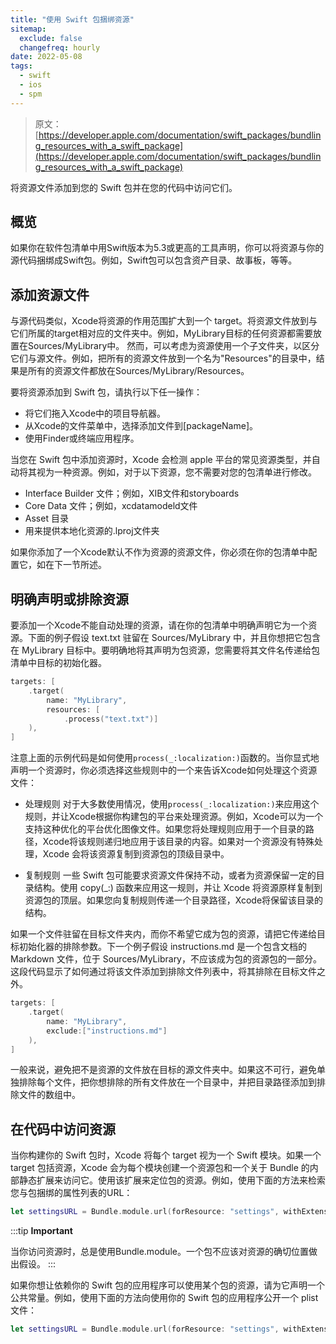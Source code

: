 ```yaml
---
title: "使用 Swift 包捆绑资源"
sitemap:
  exclude: false
  changefreq: hourly
date: 2022-05-08
tags:
  - swift
  - ios
  - spm
---
```


> 原文：[https://developer.apple.com/documentation/swift_packages/bundling_resources_with_a_swift_package](https://developer.apple.com/documentation/swift_packages/bundling_resources_with_a_swift_package)

将资源文件添加到您的 Swift 包并在您的代码中访问它们。

## 概览

如果你在软件包清单中用Swift版本为5.3或更高的工具声明，你可以将资源与你的源代码捆绑成Swift包。例如，Swift包可以包含资产目录、故事板，等等。

## 添加资源文件

与源代码类似，Xcode将资源的作用范围扩大到一个 target。将资源文件放到与它们所属的target相对应的文件夹中。例如，MyLibrary目标的任何资源都需要放置在Sources/MyLibrary中。
然而，可以考虑为资源使用一个子文件夹，以区分它们与源文件。例如，把所有的资源文件放到一个名为"Resources"的目录中，结果是所有的资源文件都放在Sources/MyLibrary/Resources。

要将资源添加到 Swift 包，请执行以下任一操作：

* 将它们拖入Xcode中的项目导航器。
* 从Xcode的文件菜单中，选择添加文件到[packageName]。
* 使用Finder或终端应用程序。

当您在 Swift 包中添加资源时，Xcode 会检测 apple 平台的常见资源类型，并自动将其视为一种资源。例如，对于以下资源，您不需要对您的包清单进行修改。

* Interface Builder 文件；例如，XIB文件和storyboards
* Core Data 文件；例如，xcdatamodeld文件
* Asset 目录
* 用来提供本地化资源的.lproj文件夹

如果你添加了一个Xcode默认不作为资源的资源文件，你必须在你的包清单中配置它，如在下一节所述。

## 明确声明或排除资源

要添加一个Xcode不能自动处理的资源，请在你的包清单中明确声明它为一个资源。下面的例子假设 text.txt 驻留在 Sources/MyLibrary 中，并且你想把它包含在 MyLibrary 目标中。要明确地将其声明为包资源，您需要将其文件名传递给包清单中目标的初始化器。

```swift
targets: [
    .target(
        name: "MyLibrary",
        resources: [
            .process("text.txt")]
    ),
]
```

注意上面的示例代码是如何使用`process(_:localization:)`函数的。当你显式地声明一个资源时，你必须选择这些规则中的一个来告诉Xcode如何处理这个资源文件：

- 处理规则
    对于大多数使用情况，使用`process(_:localization:)`来应用这个规则，并让Xcode根据你构建包的平台来处理资源。例如，Xcode可以为一个支持这种优化的平台优化图像文件。如果您将处理规则应用于一个目录的路径，Xcode将该规则递归地应用于该目录的内容。如果对一个资源没有特殊处理，Xcode 会将该资源复制到资源包的顶级目录中。

- 复制规则
    一些 Swift 包可能要求资源文件保持不动，或者为资源保留一定的目录结构。使用 copy(_:) 函数来应用这一规则，并让 Xcode 将资源原样复制到资源包的顶层。如果您向复制规则传递一个目录路径，Xcode将保留该目录的结构。

如果一个文件驻留在目标文件夹内，而你不希望它成为包的资源，请把它传递给目标初始化器的排除参数。下一个例子假设 instructions.md 是一个包含文档的 Markdown 文件，位于 Sources/MyLibrary，不应该成为包的资源包的一部分。这段代码显示了如何通过将该文件添加到排除文件列表中，将其排除在目标文件之外。

```swift
targets: [
    .target(
        name: "MyLibrary",
        exclude:["instructions.md"]
    ),
]
```

一般来说，避免把不是资源的文件放在目标的源文件夹中。如果这不可行，避免单独排除每个文件，把你想排除的所有文件放在一个目录中，并把目录路径添加到排除文件的数组中。

## 在代码中访问资源

当你构建你的 Swift 包时，Xcode 将每个 target 视为一个 Swift 模块。如果一个 target 包括资源，Xcode 会为每个模块创建一个资源包和一个关于 Bundle 的内部静态扩展来访问它。使用该扩展来定位包的资源。例如，使用下面的方法来检索您与包捆绑的属性列表的URL：

```swift
let settingsURL = Bundle.module.url(forResource: "settings", withExtension: "plist")
```

:::tip
**Important**

当你访问资源时，总是使用Bundle.module。一个包不应该对资源的确切位置做出假设。
:::

如果你想让依赖你的 Swift 包的应用程序可以使用某个包的资源，请为它声明一个公共常量。例如，使用下面的方法向使用你的 Swift 包的应用程序公开一个 plist 文件：

```swift
let settingsURL = Bundle.module.url(forResource: "settings", withExtension: "plist")
```
